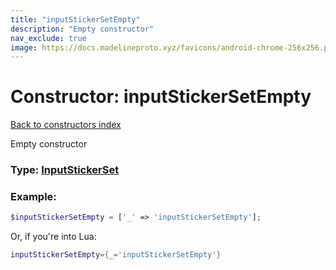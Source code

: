 ```yaml
---
title: "inputStickerSetEmpty"
description: "Empty constructor"
nav_exclude: true
image: https://docs.madelineproto.xyz/favicons/android-chrome-256x256.png
---
```

# Constructor: inputStickerSetEmpty  
[Back to constructors index](index.md)



Empty constructor




### Type: [InputStickerSet](../types/InputStickerSet.md)


### Example:

```php
$inputStickerSetEmpty = ['_' => 'inputStickerSetEmpty'];
```  


Or, if you're into Lua:

```lua
inputStickerSetEmpty={_='inputStickerSetEmpty'}

```


